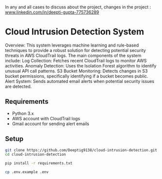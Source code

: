 In any and all cases to discuss about the project, changes in the project : www.linkedin.com/in/deepti-gupta-775736289

# Cloud Intrusion Detection System
Overview:
This system leverages machine learning and rule-based techniques to provide a robust solution for detecting potential security threats in AWS CloudTrail logs. The main components of the system include:
Log Collection: Fetches recent CloudTrail logs to monitor AWS activities.
Anomaly Detection: Uses the Isolation Forest algorithm to identify unusual API call patterns.
S3 Bucket Monitoring: Detects changes in S3 bucket permissions, specifically identifying if a bucket becomes public.
Alert System: Sends automated email alerts when potential security issues are detected.

## Requirements

- Python 3.x
- AWS account with CloudTrail logs
- Gmail account for sending alert emails

## Setup

```bash
git clone https://github.com/Deeptig9138/cloud-intrusion-detection.git
cd cloud-intrusion-detection

pip install -r requirements.txt

cp .env.example .env

